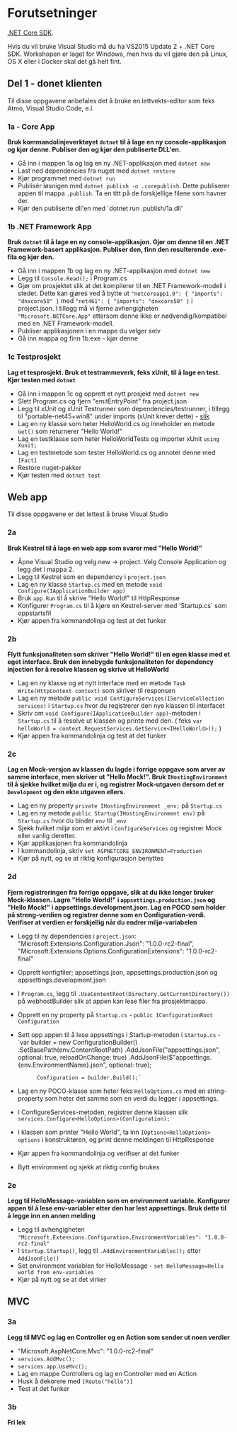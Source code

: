 Forutsetninger
=======

[.NET Core SDK](https://www.microsoft.com/net/core).

Hvis du vil bruke Visual Studio må du ha VS2015 Update 2 + .NET Core SDK.
Workshopen er laget for Windows, men hvis du vil gjøre den på Linux, OS X eller i Docker skal det gå helt fint.


## Del 1 - donet klienten
Til disse oppgavene anbefales det å bruke en lettvekts-editor som feks Atmo, Visual Studio Code, e.l.

### 1a - Core App
**Bruk kommandolinjeverktøyet `dotnet` til å lage en ny console-applikasjon og kjør denne. Publiser den og kjør den publiserte DLL'en.**
* Gå inn i mappen 1a og lag en ny .NET-applikasjon med `dotnet new`
* Last ned dependencies fra nuget med `dotnet restore`
* Kjør programmet med `dotnet run`
* Publisér løsnigen med `dotnet publish -o .corepublish`. Dette publiserer appen til mappa `.publish`. Ta en titt på de forskjellige filene som havner der.
* Kjør den publiserte dll'en med `dotnet run .publish/1a.dll'


### 1b .NET Framework App
**Bruk `dotnet` til å lage en ny console-applikasjon. Gjør om denne til en .NET Framework-basert applikasjon. Publiser den, finn den resulterende .exe-fila og kjør den.**
* Gå inn i mappen 1b og lag en ny .NET-applikasjon med `dotnet new`
* Legg til `Console.Read();` i Program.cs
* Gjør om prosjektet slik at det kompilerer til en .NET Framework-modell i stedet. Dette kan gjøres ved å bytte ut `"netcoreapp1.0": {
      "imports": "dnxcore50"
    }` med
    `"net461": {
      "imports": "dnxcore50"
    }`
    i project.json.
    I tillegg må vi fjerne avhengigheten `"Microsoft.NETCore.App"` ettersom denne ikke er nødvendig/kompatibel med en .NET Framework-modell.
* Publiser applikasjonen i en mappe du velger selv
* Gå inn mappa og finn 1b.exe - kjør denne

### 1c Testprosjekt
**Lag et tesprosjekt. Bruk et testrammeverk, feks xUnit, til å lage en test. Kjør testen med `dotnet`**
* Gå inn i mappen 1c og opprett et nytt prosjekt med `dotnet new`
* Slett Program.cs og fjern "emitEntryPoint" fra project.json
* Legg til xUnit og xUnit Testrunner som dependencies/testrunner, i tillegg til "portable-net45+win8" under imports (xUnit krever dette) - [slik](https://github.com/severisv/dotnet-core-intro/blob/master/1c%20-%20fasit/project.json)
* Lag en ny klasse som heter HelloWorld.cs og inneholder en metode `Get()` som returnerer "Hello World!"
* Lag en testklasse som heter HelloWorldTests og importer xUnit `using Xunit;`
* Lag en testmetode som tester HelloWorld.cs og annoter denne med `[Fact]`
* Restore nuget-pakker
* Kjør testen med `dotnet test`


## Web app
Til disse oppgavene er det lettest å bruke Visual Studio

### 2a
**Bruk Kestrel til å lage en web app som svarer med "Hello World!"**
* Åpne Visual Studio og velg new -> project. Velg Console Application og legg det i mappa 2.
* Legg til Kestrel som en dependency i `project.json`
* Lag en ny klasse `Startup.cs` med en metode `void Configure(IApplicationBuilder app)`
* Bruk `app.Run` til å skrive "Hello World!" til HttpResponse
* Konfigurer `Program.cs` til å kjøre en Kestrel-server med 'Startup.cs` som oppstartsfil
* Kjør appen fra kommandolinja og test at det funker

### 2b
**Flytt funksjonaliteten som skriver "Hello World!" til en egen klasse med et eget interface.
Bruk den innebygde funksjonaliteten for dependency injection for å resolve klassen og skrive ut HelloWorld**
* Lag en ny klasse og et nytt interface med en metode `Task Write(HttpContext context)` som skriver til responsen
* Lag en ny metode `public void ConfigureServices(IServiceCollection services)` i `Startup.cs` hvor du registrerer den nye klassen til interfacet
* Skriv om `void Configure(IApplicationBuilder app)`-metoden i `Startup.cs` til å resolve ut klassen og printe med den. ( feks `var helloWorld = context.RequestServices.GetService<IHelloWorld>();` )
* Kjør appen fra kommandolinja og test at det funker

### 2c
**Lag en Mock-versjon av klassen du lagde i forrige oppgave som arver av samme interface, men skriver ut "Hello Mock!". Bruk `IHostingEnvironment` til å sjekke hvilket miljø du er i,
og registrer Mock-utgaven dersom det er `Development` og  den ekte utgaven ellers.**
* Lag en ny property `private IHostingEnvironment _env;` på `Startup.cs`
* Lag en ny metode `public Startup(IHostingEnvironment env)` på `Startup.cs` hvor du binder `env` til `_env`
* Sjekk hvilket miljø som er aktivt i `ConfigureServices` og registrer Mock eller vanlig deretter.
* Kjør applikasjonen fra kommandolinja
* I kommandolinja, skriv `set ASPNETCORE_ENVIRONMENT=Production`
* Kjør på nytt, og se at riktig konfigurasjon benyttes

### 2d
**Fjern registreringen fra forrige oppgave, slik at du ikke lenger bruker Mock-klassen.
Lagre "Hello World!" i `appsettings.production.json` og "Hello Mock!" i appsettings.development.json.
Lag en POCO som holder på streng-verdien og registrer denne som en Configuration-verdi.
Verifiser at verdien er forskjellig når du endrer miljø-variabelen**

* Legg til ny dependencies i `project.json`: "Microsoft.Extensions.Configuration.Json": "1.0.0-rc2-final", "Microsoft.Extensions.Options.ConfigurationExtensions": "1.0.0-rc2-final"
* Opprett konfigfiler; appsettings.json, appsettings.production.json og appsettings.development.json
* I `Program.cs`, legg til `.UseContentRoot(Directory.GetCurrentDirectory())` på webhostBuilder slik at appen kan lese filer fra prosjektmappa.
* Opprett en ny property på `Startup.cs` - `public IConfigurationRoot Configuration`
* Sett opp appen til å lese appsettings i Startup-metoden i `Startup.cs` -
  `var builder = new ConfigurationBuilder()
                .SetBasePath(env.ContentRootPath)
                .AddJsonFile("appsettings.json", optional: true, reloadOnChange: true)
                .AddJsonFile($"appsettings.{env.EnvironmentName}.json", optional: true);

            Configuration = builder.Build();`
* Lag en ny POCO-klasse som heter feks `HelloOptions.cs` med en string-property som heter det samme som en verdi du legger i appsettings.
* I ConfigureServices-metoden, registrer denne klassen slik `services.Configure<HelloOptions>(Configuration);`
* I klassen som printer "Hello World", ta inn `IOptions<HelloOptions> options` i konstruktøren, og print denne meldingen til HttpResponse
* Kjør appen fra kommandolinja og verifiser at det funker
* Bytt environment og sjekk at riktig config brukes

### 2e
**Legg til HelloMessage-variablen som en environment variable. Konfigurer appen til å lese env-variabler etter den har lest appsettings. Bruk dette til å legge inn en annen melding**
* Legg til avhengigheten `"Microsoft.Extensions.Configuration.EnvironmentVariables": "1.0.0-rc2-final"`
* I `Startup.Startup()`, legg til `.AddEnvironmentVariables();` etter `AddJsonFile()`
* Set environment variablen for HelloMessage - `set HelloMessage=Hello world from env-variables`
* Kjør på nytt og se at det virker

## MVC
### 3a
**Legg til MVC og lag en Controller og en Action som sender ut noen verdier**
*  "Microsoft.AspNetCore.Mvc": "1.0.0-rc2-final"
* `services.AddMvc();`
* `services.app.UseMvc();`
* Lag en mappe Controllers og lag en Controller med en Action
* Husk å dekorere med `[Route("hello")]`
* Test at det funker

### 3b
**Fri lek**
